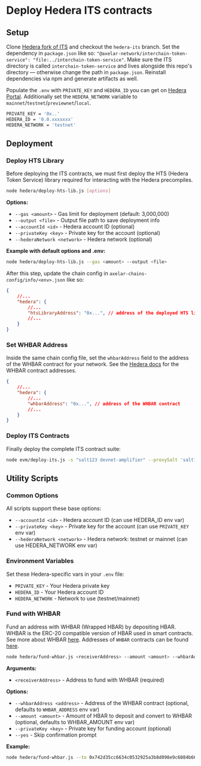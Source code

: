 # Deploy Hedera ITS contracts

## Setup

Clone [Hedera fork of ITS](http://github.com/commonprefix/interchain-token-service/tree/hedera-its) and checkout the `hedera-its` branch. Set the dependency in `package.json` like so: `"@axelar-network/interchain-token-service": "file:../interchain-token-service"`. Make sure the ITS directory is called `interchain-token-service` and lives alongside this repo's directory — otherwise change the path in `package.json`. Reinstall dependencies via npm and generate artifacts as well.

Populate the `.env` with `PRIVATE_KEY` and `HEDERA_ID` you can get on [Hedera Portal](http://portal.hedera.com). Additionally set the `HEDERA_NETWORK` variable to `mainnet`/`testnet`/`previewnet`/`local`.

```sh
PRIVATE_KEY = '0x..'
HEDERA_ID = '0.0.xxxxxxx'
HEDERA_NETWORK = 'testnet'
```

## Deployment

### Deploy HTS Library

Before deploying the ITS contracts, we must first deploy the HTS (Hedera Token Service) library required for interacting with the Hedera precompiles.

```bash
node hedera/deploy-hts-lib.js [options]
```

**Options:**
- `--gas <amount>` - Gas limit for deployment (default: 3,000,000)
- `--output <file>` - Output file path to save deployment info
- `--accountId <id>` - Hedera account ID (optional)
- `--privateKey <key>` - Private key for the account (optional)
- `--hederaNetwork <network>` - Hedera network (optional)

**Example with default options and .env:**
```bash
node hedera/deploy-hts-lib.js --gas <amount> --output <file>
```

After this step, update the chain config in `axelar-chains-config/info/<env>.json` like so:

```json
{
	//...
	"hedera": {
		//...
		"htsLibraryAddress": "0x...", // address of the deployed HTS library
		//...
	}
}
```

### Set WHBAR Address

Inside the same chain config file, set the `whbarAddress` field to the address of the WHBAR contract for your network. See the [Hedera docs](https://docs.hedera.com/hedera/core-concepts/smart-contracts/wrapped-hbar-whbar#contract-deployments) for the WHBAR contract addresses.

```json
{
	//...
	"hedera": {
		//...
		"whbarAddress": "0x...", // address of the WHBAR contract
		//...
	}
}
```

### Deploy ITS Contracts

Finally deploy the complete ITS contract suite:

```bash
node evm/deploy-its.js -s "salt123 devnet-amplifier" --proxySalt 'salt123 devnet-amplifier' -m create2 -e devnet-amplifier -n hedera
```

## Utility Scripts

### Common Options

All scripts support these base options:
- `--accountId <id>` - Hedera account ID (can use HEDERA_ID env var)
- `--privateKey <key>` - Private key for the account (can use `PRIVATE_KEY` env var)
- `--hederaNetwork <network>` - Hedera network: testnet or mainnet (can use HEDERA_NETWORK env var)

### Environment Variables

Set these Hedera-specific vars in your `.env` file:
- `PRIVATE_KEY` - Your Hedera private key
- `HEDERA_ID` - Your Hedera account ID
- `HEDERA_NETWORK` - Network to use (testnet/mainnet)

### Fund with WHBAR

Fund an address with WHBAR (Wrapped HBAR) by depositing HBAR. WHBAR is the ERC-20 compatible version of HBAR used in smart contracts. See more about WHBAR [here](https://docs.hedera.com/hedera/core-concepts/smart-contracts/wrapped-hbar-whbar).
Addresses of `WHBAR` contracts can be found [here](https://docs.hedera.com/hedera/core-concepts/smart-contracts/wrapped-hbar-whbar#contract-deployments).

```bash
node hedera/fund-whbar.js <receiverAddress> --amount <amount> --whbarAddress <address>
```

**Arguments:**
- `<receiverAddress>` - Address to fund with WHBAR (required)

**Options:**
- `--whbarAddress <address>` - Address of the WHBAR contract (optional, defaults to `WHBAR_ADDRESS` env var)
- `--amount <amount>` - Amount of HBAR to deposit and convert to WHBAR (optional, defaults to WHBAR_AMOUNT env var)
- `--privateKey <key>` - Private key for funding account (optional)
- `--yes` - Skip confirmation prompt

**Example:**
```bash
node hedera/fund-whbar.js --to 0x742d35cc6634c0532925a3b8d098e9c6084b66e6 --whbarAddress 0x... --amount 10
```
